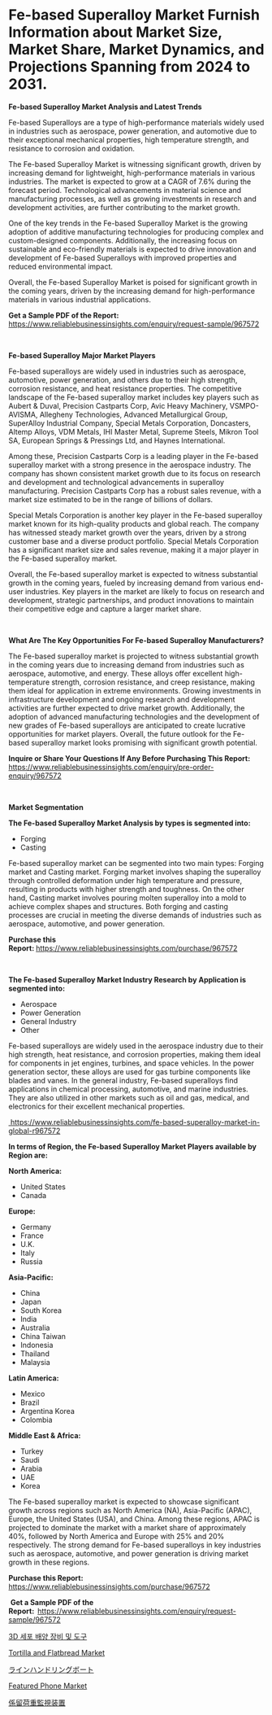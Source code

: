 <p><h1>Fe-based Superalloy Market Furnish Information about Market Size, Market Share, Market Dynamics, and Projections Spanning from 2024 to 2031.</h1></p><p><strong>Fe-based Superalloy Market Analysis and Latest Trends</strong></p>
<p><p>Fe-based Superalloys are a type of high-performance materials widely used in industries such as aerospace, power generation, and automotive due to their exceptional mechanical properties, high temperature strength, and resistance to corrosion and oxidation.</p><p>The Fe-based Superalloy Market is witnessing significant growth, driven by increasing demand for lightweight, high-performance materials in various industries. The market is expected to grow at a CAGR of 7.6% during the forecast period. Technological advancements in material science and manufacturing processes, as well as growing investments in research and development activities, are further contributing to the market growth.</p><p>One of the key trends in the Fe-based Superalloy Market is the growing adoption of additive manufacturing technologies for producing complex and custom-designed components. Additionally, the increasing focus on sustainable and eco-friendly materials is expected to drive innovation and development of Fe-based Superalloys with improved properties and reduced environmental impact.</p><p>Overall, the Fe-based Superalloy Market is poised for significant growth in the coming years, driven by the increasing demand for high-performance materials in various industrial applications.</p></p>
<p><strong>Get a Sample PDF of the Report:&nbsp;</strong> <a href="https://www.reliablebusinessinsights.com/enquiry/request-sample/967572">https://www.reliablebusinessinsights.com/enquiry/request-sample/967572</a></p>
<p>&nbsp;</p>
<p><strong>Fe-based Superalloy Major Market Players</strong></p>
<p><p>Fe-based superalloys are widely used in industries such as aerospace, automotive, power generation, and others due to their high strength, corrosion resistance, and heat resistance properties. The competitive landscape of the Fe-based superalloy market includes key players such as Aubert & Duval, Precision Castparts Corp, Avic Heavy Machinery, VSMPO-AVISMA, Allegheny Technologies, Advanced Metallurgical Group, SuperAlloy Industrial Company, Special Metals Corporation, Doncasters, Altemp Alloys, VDM Metals, IHI Master Metal, Supreme Steels, Mikron Tool SA, European Springs & Pressings Ltd, and Haynes International.</p><p>Among these, Precision Castparts Corp is a leading player in the Fe-based superalloy market with a strong presence in the aerospace industry. The company has shown consistent market growth due to its focus on research and development and technological advancements in superalloy manufacturing. Precision Castparts Corp has a robust sales revenue, with a market size estimated to be in the range of billions of dollars.</p><p>Special Metals Corporation is another key player in the Fe-based superalloy market known for its high-quality products and global reach. The company has witnessed steady market growth over the years, driven by a strong customer base and a diverse product portfolio. Special Metals Corporation has a significant market size and sales revenue, making it a major player in the Fe-based superalloy market.</p><p>Overall, the Fe-based superalloy market is expected to witness substantial growth in the coming years, fueled by increasing demand from various end-user industries. Key players in the market are likely to focus on research and development, strategic partnerships, and product innovations to maintain their competitive edge and capture a larger market share.</p></p>
<p>&nbsp;</p>
<p><strong>What Are The Key Opportunities For Fe-based Superalloy Manufacturers?</strong></p>
<p><p>The Fe-based superalloy market is projected to witness substantial growth in the coming years due to increasing demand from industries such as aerospace, automotive, and energy. These alloys offer excellent high-temperature strength, corrosion resistance, and creep resistance, making them ideal for application in extreme environments. Growing investments in infrastructure development and ongoing research and development activities are further expected to drive market growth. Additionally, the adoption of advanced manufacturing technologies and the development of new grades of Fe-based superalloys are anticipated to create lucrative opportunities for market players. Overall, the future outlook for the Fe-based superalloy market looks promising with significant growth potential.</p></p>
<p><strong>Inquire or Share Your Questions If Any Before Purchasing This Report:</strong> <a href="https://www.reliablebusinessinsights.com/enquiry/pre-order-enquiry/967572">https://www.reliablebusinessinsights.com/enquiry/pre-order-enquiry/967572</a></p>
<p>&nbsp;</p>
<p><strong>Market Segmentation</strong></p>
<p><strong>The Fe-based Superalloy Market Analysis by types is segmented into:</strong></p>
<p><ul><li>Forging</li><li>Casting</li></ul></p>
<p><p>Fe-based superalloy market can be segmented into two main types: Forging market and Casting market. Forging market involves shaping the superalloy through controlled deformation under high temperature and pressure, resulting in products with higher strength and toughness. On the other hand, Casting market involves pouring molten superalloy into a mold to achieve complex shapes and structures. Both forging and casting processes are crucial in meeting the diverse demands of industries such as aerospace, automotive, and power generation.</p></p>
<p><strong>Purchase this Report:&nbsp;</strong><a href="https://www.reliablebusinessinsights.com/purchase/967572">https://www.reliablebusinessinsights.com/purchase/967572</a></p>
<p>&nbsp;</p>
<p><strong>The Fe-based Superalloy Market Industry Research by Application is segmented into:</strong></p>
<p><ul><li>Aerospace</li><li>Power Generation</li><li>General Industry</li><li>Other</li></ul></p>
<p><p>Fe-based superalloys are widely used in the aerospace industry due to their high strength, heat resistance, and corrosion properties, making them ideal for components in jet engines, turbines, and space vehicles. In the power generation sector, these alloys are used for gas turbine components like blades and vanes. In the general industry, Fe-based superalloys find applications in chemical processing, automotive, and marine industries. They are also utilized in other markets such as oil and gas, medical, and electronics for their excellent mechanical properties.</p></p>
<p><a href="https://www.reliablebusinessinsights.com/fe-based-superalloy-market-in-global-r967572">&nbsp;https://www.reliablebusinessinsights.com/fe-based-superalloy-market-in-global-r967572</a></p>
<p><strong>In terms of Region, the Fe-based Superalloy Market Players available by Region are:</strong></p>
<p>
    <p> <strong> North America: </strong>
        <ul>
            <li>United States</li>
            <li>Canada</li>
        </ul>
        </p> 
    <p> <strong> Europe: </strong>
        <ul>
            <li>Germany</li>
            <li>France</li>
            <li>U.K.</li>
            <li>Italy</li>
            <li>Russia</li>
        </ul>
        </p> 
    <p> <strong> Asia-Pacific: </strong>
        <ul>
            <li>China</li>
            <li>Japan</li>
            <li>South Korea</li>
            <li>India</li>
            <li>Australia</li>
            <li>China Taiwan</li>
            <li>Indonesia</li>
            <li>Thailand</li>
            <li>Malaysia</li>
        </ul>
        </p> 
    <p> <strong> Latin America: </strong>
        <ul>
            <li>Mexico</li>
            <li>Brazil</li>
            <li>Argentina Korea</li>
            <li>Colombia</li>
        </ul>
        </p> 
    <p> <strong> Middle East & Africa: </strong>
        <ul>
            <li>Turkey</li>
            <li>Saudi</li>
            <li>Arabia</li>
            <li>UAE</li>
            <li>Korea</li>
        </ul>
    </p>
    </p>
<p><p>The Fe-based superalloy market is expected to showcase significant growth across regions such as North America (NA), Asia-Pacific (APAC), Europe, the United States (USA), and China. Among these regions, APAC is projected to dominate the market with a market share of approximately 40%, followed by North America and Europe with 25% and 20% respectively. The strong demand for Fe-based superalloys in key industries such as aerospace, automotive, and power generation is driving market growth in these regions.</p></p>
<p><strong>Purchase this Report: </strong><a href="https://www.reliablebusinessinsights.com/purchase/967572">https://www.reliablebusinessinsights.com/purchase/967572</a></p>
<p>&nbsp;<strong>Get a Sample PDF of the Report:&nbsp;&nbsp;</strong><a href="https://www.reliablebusinessinsights.com/enquiry/request-sample/967572">https://www.reliablebusinessinsights.com/enquiry/request-sample/967572</a></p>
<p><strong></strong></p>
<p><p><a href="https://github.com/CarmellaLang1/Market-Research-Report-List-1/blob/main/2318516126013.md">3D 세포 배양 장비 및 도구</a></p><p><a href="https://github.com/dmmanir420/Market-Research-Report-List-1/blob/main/tortilla-and-flatbread-market.md">Tortilla and Flatbread Market</a></p><p><a href="https://github.com/cbigkbh02719/Market-Research-Report-List-2/blob/main/6422489118577.md">ラインハンドリングボート</a></p><p><a href="https://github.com/susanjprice2023/Market-Research-Report-List-1/blob/main/featured-phone-market.md">Featured Phone Market</a></p><p><a href="https://github.com/ReganWisoky2023/Market-Research-Report-List-2/blob/main/1471640118578.md">係留荷重監視装置</a></p></p>
